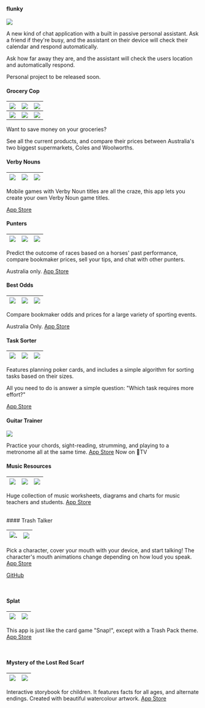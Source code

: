 
#### flunky
![](images/flunky.png)

A new kind of chat application with a built in passive personal assistant. Ask a friend if they're busy, and the assistant on their device will check their calendar and respond automatically.

Ask how far away they are, and the assistant will check the users location and automatically respond.

Personal project to be released soon.
<br>

#### Grocery Cop
|![](images/grocery1.png)  | ![](images/grocery2.png)  | ![](images/grocery3.png)|
:-------------------------:|:-------------------------:|:-----------------------:
| ![](images/grocery1.png)|![](images/grocery1.png)|![](images/grocery1.png)|

Want to save money on your groceries?

See all the current products, and compare their prices between Australia's two biggest supermarkets, Coles and Woolworths.
#### Verby Nouns


|![](images/verby1.png)  | ![](images/verby2.png)  | ![](images/verby3.png)|
:----------------------:|:-----------------------:|:----------------------:

Mobile games with Verby Noun titles are all the craze, this app lets you create your own Verby Noun game titles.

[App Store](https://itunes.apple.com/au/app/verby-nouns/id1098076437?mt=8#)
<br>

#### Punters

|![](images/punters1.jpg)  | ![](images/punters2.jpg)  | ![](images/punters3.jpg)|
:-------------------------:|:-------------------------:|:-----------------------:

Predict the outcome of races based on a horses' past performance, compare bookmaker prices, sell your tips, and chat with other punters.

Australia only. [App Store](https://itunes.apple.com/au/app/punters-horse-racing-form/id916114449?mt=8)
<br>

#### Best Odds


|![](images/bestodds1.jpg) | ![](images/bestodds2.jpg) | ![](images/bestodds3.jpg)|
:-------------------------:|:-------------------------:|:------------------------:

Compare bookmaker odds and prices for a large variety of sporting events.

Australia Only. [App Store](https://itunes.apple.com/au/app/best-odds-compare-bookmakers/id696977856?mt=8)
<br>

#### Task Sorter


|![](images/tasksorter1.png) | ![](images/tasksorter2.png) | ![](images/tasksorter3.png)|
:---------------------------:|:---------------------------:|:--------------------------:

Features planning poker cards, and includes a simple algorithm for sorting tasks based on their sizes. 

All you need to do is answer a simple question: "Which task requires more effort?"

[App Store](https://itunes.apple.com/au/app/task-sorter/id1054858255?mt=8)
<br>

#### Guitar Trainer
![](images/trainer1.jpg)

Practice your chords, sight-reading, strumming, and playing to a metronome all at the same time.
[App Store](https://itunes.apple.com/us/app/guitar-chord-poker/id706625885?mt=8) Now on TV
<br>

#### Music Resources


|![](images/resources1.jpeg) | ![](images/resources2.jpeg) | ![](images/resources3.jpeg)|
:---------------------------:|:---------------------------:|:--------------------------:

Huge collection of music worksheets, diagrams and charts for music teachers and students.
[App Store](https://itunes.apple.com/au/app/music-resources-theory-worksheets/id511267746?mt=8)

<br>
#### Trash Talker


|![](images/trash1.jpg).   | ![](images/trash2.jpg)   |
:-------------------------:|:------------------------:
Pick a character, cover your mouth with your device, and start talking! The character's mouth animations change depending on how loud you speak. 
[App Store](https://itunes.apple.com/au/app/trash-talker/id778247287?mt=8)

[GitHub](https://github.com/BeauNouvelle/TrashTalker)

<br>

#### Splat

|![](images/splat1.jpeg) | ![](images/splat2.jpeg) |
:-----------------------:|:-----------------------:

This app is just like the card game "Snap!", except with a Trash Pack theme.
[App Store](https://itunes.apple.com/us/app/splat/id812654506?mt=8)

<br>

#### Mystery of the Lost Red Scarf

|![](images/scarf1.jpg) | ![](images/scarf2.jpg) |
:----------------------:|:----------------------:

Interactive storybook for children. It features facts for all ages, and alternate endings. Created with beautiful watercolour artwork.
[App Store](https://itunes.apple.com/au/app/mystery-lost-red-scarf-magical/id890732956?mt=8)

